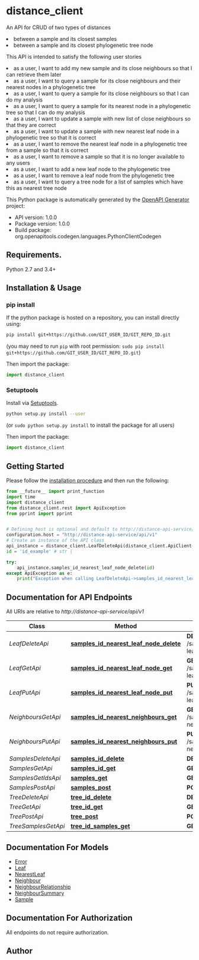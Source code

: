 # distance_client
<p>An API for CRUD of two types of distances <li> between a sample and its closest samples <li> between a sample and its closest phylogenetic tree node <p>This API is intended to satisfy the following user stories <li> as a user, I want to add my new sample and its close neighbours so that I can retrieve them later <li> as a user, I want to query a sample for its close neighbours and their nearest nodes in a phylogenetic tree <li> as a user, I want to query a sample for its close neighbours so that I can do my analysis <li> as a user, I want to query a sample for its nearest node in a phylogenetic tree so that I can do my analysis <li> as a user, I want to update a sample with new list of close neighbours so that they are correct <li> as a user, I want to update a sample with new nearest leaf node in a phylogenetic tree so that it is correct <li> as a user, I want to remove the nearest leaf node in a phylogenetic tree from a sample so that it is correct <li> as a user, I want to remove a sample so that it is no longer available to any users <li> as a user, I want to add a new leaf node to the phylogenetic tree <li> as a user, I want to remove a leaf node from the phylogenetic tree <li> as a user, I want to query a tree node for a list of samples which have this as nearest tree node

This Python package is automatically generated by the [OpenAPI Generator](https://openapi-generator.tech) project:

- API version: 1.0.0
- Package version: 1.0.0
- Build package: org.openapitools.codegen.languages.PythonClientCodegen

## Requirements.

Python 2.7 and 3.4+

## Installation & Usage
### pip install

If the python package is hosted on a repository, you can install directly using:

```sh
pip install git+https://github.com/GIT_USER_ID/GIT_REPO_ID.git
```
(you may need to run `pip` with root permission: `sudo pip install git+https://github.com/GIT_USER_ID/GIT_REPO_ID.git`)

Then import the package:
```python
import distance_client 
```

### Setuptools

Install via [Setuptools](http://pypi.python.org/pypi/setuptools).

```sh
python setup.py install --user
```
(or `sudo python setup.py install` to install the package for all users)

Then import the package:
```python
import distance_client
```

## Getting Started

Please follow the [installation procedure](#installation--usage) and then run the following:

```python
from __future__ import print_function
import time
import distance_client
from distance_client.rest import ApiException
from pprint import pprint


# Defining host is optional and default to http://distance-api-service/api/v1
configuration.host = "http://distance-api-service/api/v1"
# Create an instance of the API class
api_instance = distance_client.LeafDeleteApi(distance_client.ApiClient(configuration))
id = 'id_example' # str | 

try:
    api_instance.samples_id_nearest_leaf_node_delete(id)
except ApiException as e:
    print("Exception when calling LeafDeleteApi->samples_id_nearest_leaf_node_delete: %s\n" % e)

```

## Documentation for API Endpoints

All URIs are relative to *http://distance-api-service/api/v1*

Class | Method | HTTP request | Description
------------ | ------------- | ------------- | -------------
*LeafDeleteApi* | [**samples_id_nearest_leaf_node_delete**](docs/LeafDeleteApi.md#samples_id_nearest_leaf_node_delete) | **DELETE** /samples/{id}/nearest-leaf-node | 
*LeafGetApi* | [**samples_id_nearest_leaf_node_get**](docs/LeafGetApi.md#samples_id_nearest_leaf_node_get) | **GET** /samples/{id}/nearest-leaf-node | 
*LeafPutApi* | [**samples_id_nearest_leaf_node_put**](docs/LeafPutApi.md#samples_id_nearest_leaf_node_put) | **PUT** /samples/{id}/nearest-leaf-node | 
*NeighboursGetApi* | [**samples_id_nearest_neighbours_get**](docs/NeighboursGetApi.md#samples_id_nearest_neighbours_get) | **GET** /samples/{id}/nearest-neighbours | 
*NeighboursPutApi* | [**samples_id_nearest_neighbours_put**](docs/NeighboursPutApi.md#samples_id_nearest_neighbours_put) | **PUT** /samples/{id}/nearest-neighbours | 
*SamplesDeleteApi* | [**samples_id_delete**](docs/SamplesDeleteApi.md#samples_id_delete) | **DELETE** /samples/{id} | 
*SamplesGetApi* | [**samples_id_get**](docs/SamplesGetApi.md#samples_id_get) | **GET** /samples/{id} | 
*SamplesGetIdsApi* | [**samples_get**](docs/SamplesGetIdsApi.md#samples_get) | **GET** /samples | 
*SamplesPostApi* | [**samples_post**](docs/SamplesPostApi.md#samples_post) | **POST** /samples | 
*TreeDeleteApi* | [**tree_id_delete**](docs/TreeDeleteApi.md#tree_id_delete) | **DELETE** /tree/{id} | 
*TreeGetApi* | [**tree_id_get**](docs/TreeGetApi.md#tree_id_get) | **GET** /tree/{id} | 
*TreePostApi* | [**tree_post**](docs/TreePostApi.md#tree_post) | **POST** /tree | 
*TreeSamplesGetApi* | [**tree_id_samples_get**](docs/TreeSamplesGetApi.md#tree_id_samples_get) | **GET** /tree/{id}/samples | 


## Documentation For Models

 - [Error](docs/Error.md)
 - [Leaf](docs/Leaf.md)
 - [NearestLeaf](docs/NearestLeaf.md)
 - [Neighbour](docs/Neighbour.md)
 - [NeighbourRelationship](docs/NeighbourRelationship.md)
 - [NeighbourSummary](docs/NeighbourSummary.md)
 - [Sample](docs/Sample.md)


## Documentation For Authorization

 All endpoints do not require authorization.

## Author




